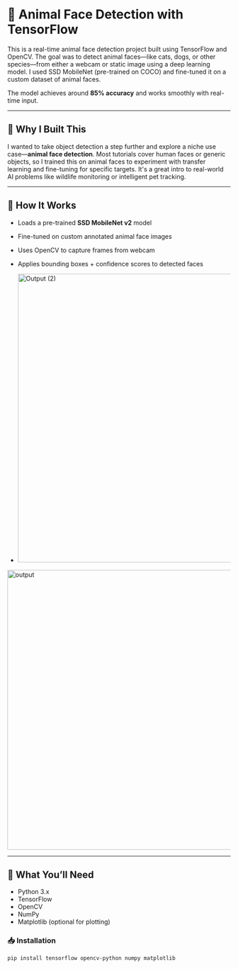 
# 🐾 Animal Face Detection with TensorFlow

This is a real-time animal face detection project built using TensorFlow and OpenCV. The goal was to detect animal faces—like cats, dogs, or other species—from either a webcam or static image using a deep learning model. I used SSD MobileNet (pre-trained on COCO) and fine-tuned it on a custom dataset of animal faces.

The model achieves around **85% accuracy** and works smoothly with real-time input.

---

## 📌 Why I Built This

I wanted to take object detection a step further and explore a niche use case—**animal face detection**. Most tutorials cover human faces or generic objects, so I trained this on animal faces to experiment with transfer learning and fine-tuning for specific targets. It's a great intro to real-world AI problems like wildlife monitoring or intelligent pet tracking.

---

## 🔧 How It Works

- Loads a pre-trained **SSD MobileNet v2** model
- Fine-tuned on custom annotated animal face images
- Uses OpenCV to capture frames from webcam
- Applies bounding boxes + confidence scores to detected faces

- <img width="1534" height="652" alt="Output (2)" src="https://github.com/user-attachments/assets/1d3a367f-3d21-4126-8852-0cad46fb92cf" />
<img width="1075" height="632" alt="output" src="https://github.com/user-attachments/assets/a0e85d85-15be-4ad2-aeff-7eff77e144a9" />

---

## 🚀 What You’ll Need

- Python 3.x
- TensorFlow
- OpenCV
- NumPy
- Matplotlib (optional for plotting)

### 📥 Installation

```bash
pip install tensorflow opencv-python numpy matplotlib


